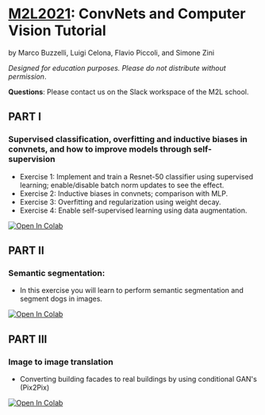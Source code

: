 # [M2L2021](https://www.m2lschool.org/home): ConvNets and Computer Vision Tutorial
by Marco Buzzelli, Luigi Celona, Flavio Piccoli, and Simone Zini

_Designed for education purposes. Please do not distribute without permission_.

**Questions**: Please contact us on the Slack workspace of the M2L school.

## PART I
### Supervised classification, overfitting and inductive biases in convnets, and how to improve models through self-supervision

* Exercise 1: Implement and train a Resnet-50 classifier using supervised learning; enable/disable batch norm updates to see the effect.
* Exercise 2: Inductive biases in convnets; comparison with MLP.
* Exercise 3: Overfitting and regularization using weight decay.
* Exercise 4: Enable self-supervised learning using data augmentation.


[![Open In Colab](https://colab.research.google.com/assets/colab-badge.svg)](https://colab.research.google.com/github/m2lschool/tutorials2021/blob/master/1_vision/ComputerVisionPart1.ipynb)

## PART II
### Semantic segmentation:

* In this exercise you will learn to perform semantic segmentation and segment dogs in images.


[![Open In Colab](https://colab.research.google.com/assets/colab-badge.svg)](https://colab.research.google.com/github/m2lschool/tutorials2021/blob/master/1_vision/ComputerVisionPart2.ipynb)

## PART III
### Image to image translation

* Converting building facades to real buildings by using conditional GAN's (Pix2Pix)


[![Open In Colab](https://colab.research.google.com/assets/colab-badge.svg)](https://colab.research.google.com/github/m2lschool/tutorials2021/blob/master/1_vision/ComputerVisionPart3.ipynb)
